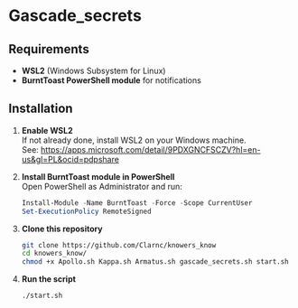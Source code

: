 
# Gascade_secrets

## Requirements

- **WSL2** (Windows Subsystem for Linux)
- **BurntToast PowerShell module** for notifications

## Installation

1. **Enable WSL2**  
   If not already done, install WSL2 on your Windows machine.  
   See: https://apps.microsoft.com/detail/9PDXGNCFSCZV?hl=en-us&gl=PL&ocid=pdpshare

2. **Install BurntToast module in PowerShell**  
   Open PowerShell as Administrator and run:

   ```powershell
   Install-Module -Name BurntToast -Force -Scope CurrentUser
   Set-ExecutionPolicy RemoteSigned
   ```
3. **Clone this repository**
   ```bash
   git clone https://github.com/Clarnc/knowers_know
   cd knowers_know/
   chmod +x Apollo.sh Kappa.sh Armatus.sh gascade_secrets.sh start.sh
   ```
4. **Run the script**
   ```bash
   ./start.sh

